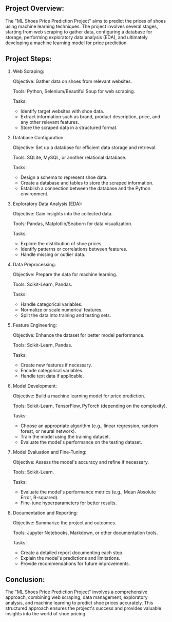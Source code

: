 ## Project Overview:
The "ML Shoes Price Prediction Project" aims to predict the prices of shoes using machine learning techniques. The project involves several stages, starting from web scraping to gather data, configuring a database for storage, performing exploratory data analysis (EDA), and ultimately developing a machine learning model for price prediction.

## Project Steps:
1. Web Scraping:

    Objective: Gather data on shoes from relevant websites.

    Tools: Python, Selenium/Beautiful Soup for web scraping.

    Tasks:

    - Identify target websites with shoe data.
    - Extract information such as brand, product description, price, and any other relevant features.
    - Store the scraped data in a structured format.
2. Database Configuration:
    
    Objective: Set up a database for efficient data storage and retrieval.
    
    Tools: SQLite, MySQL, or another relational database.
    
    Tasks:
    
    - Design a schema to represent shoe data.
    - Create a database and tables to store the scraped information.
    - Establish a connection between the database and the Python environment.
3. Exploratory Data Analysis (EDA):
    
    Objective: Gain insights into the collected data.
    
    Tools: Pandas, Matplotlib/Seaborn for data visualization.
    
    Tasks:
    * Explore the distribution of shoe prices.
    * Identify patterns or correlations between features.
    * Handle missing or outlier data.
4. Data Preprocessing:
    
    Objective: Prepare the data for machine learning.
    
    Tools: Scikit-Learn, Pandas.
    
    Tasks:
    * Handle categorical variables.
    * Normalize or scale numerical features.
    * Split the data into training and testing sets.
5. Feature Engineering:
    
    Objective: Enhance the dataset for better model performance.
    
    Tools: Scikit-Learn, Pandas.
    
    Tasks:
    * Create new features if necessary.
    * Encode categorical variables.
    * Handle text data if applicable.
6. Model Development:
    
    Objective: Build a machine learning model for price prediction.
    
    Tools: Scikit-Learn, TensorFlow, PyTorch (depending on the complexity).
    
    Tasks:
    * Choose an appropriate algorithm (e.g., linear regression, random forest, or neural network).
    * Train the model using the training dataset.
    * Evaluate the model's performance on the testing dataset.
7. Model Evaluation and Fine-Tuning:
    
    Objective: Assess the model's accuracy and refine if necessary.
    
    Tools: Scikit-Learn.
    
    Tasks:
    * Evaluate the model's performance metrics (e.g., Mean Absolute Error, R-squared).
    * Fine-tune hyperparameters for better results.
8. Documentation and Reporting:
    
    Objective: Summarize the project and outcomes.
    
    Tools: Jupyter Notebooks, Markdown, or other documentation tools.
    
    Tasks:
    * Create a detailed report documenting each step.
    * Explain the model's predictions and limitations.
    * Provide recommendations for future improvements.
## Conclusion:
The "ML Shoes Price Prediction Project" involves a comprehensive approach, combining web scraping, data management, exploratory analysis, and machine learning to predict shoe prices accurately. This structured approach ensures the project's success and provides valuable insights into the world of shoe pricing.